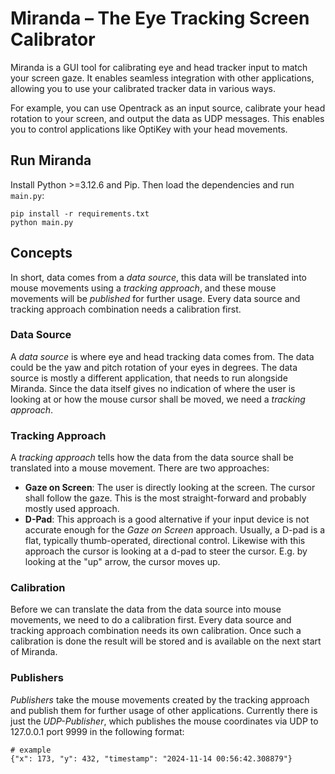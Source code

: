 # Miranda – The Eye Tracking Screen Calibrator

Miranda is a GUI tool for calibrating eye and head tracker input to match your screen gaze. It enables seamless integration with other applications, allowing you to use your calibrated tracker data in various ways.

For example, you can use Opentrack as an input source, calibrate your head rotation to your screen, and output the data as UDP messages. This enables you to control applications like OptiKey with your head movements.

## Run Miranda

Install Python >=3.12.6 and Pip. Then load the dependencies and run `main.py`:
```
pip install -r requirements.txt
python main.py
```

## Concepts

In short, data comes from a _data source_, this data will be translated into mouse movements using a _tracking approach_, and these mouse movements will be _published_ for further usage. Every data source and tracking approach combination needs a calibration first.

### Data Source
A _data source_ is where eye and head tracking data comes from. The data could be the yaw and pitch rotation of your eyes in degrees. The data source is mostly a different application, that needs to run alongside Miranda. Since the data itself gives no indication of where the user is looking at or how the mouse cursor shall be moved, we need a _tracking approach_.

### Tracking Approach
A _tracking approach_ tells how the data from the data source shall be translated into a mouse movement. There are two approaches:

- **Gaze on Screen**: The user is directly looking at the screen. The cursor shall follow the gaze. This is the most straight-forward and probably mostly used approach.
- **D-Pad**: This approach is a good alternative if your input device is not accurate enough for the _Gaze on Screen_ approach. Usually, a D-pad is a flat, typically thumb-operated, directional control. Likewise with this approach the cursor is looking at a d-pad to steer the cursor. E.g. by looking at the "up" arrow, the cursor moves up.

### Calibration
Before we can translate the data from the data source into mouse movements, we need to do a calibration first. Every data source and tracking approach combination needs its own calibration. Once such a calibration is done the result will be stored and is available on the next start of Miranda.

### Publishers
_Publishers_ take the mouse movements created by the tracking approach and publish them for further usage of other applications. Currently there is just the _UDP-Publisher_, which publishes the mouse coordinates via UDP to 127.0.0.1 port 9999 in the following format:
```
# example
{"x": 173, "y": 432, "timestamp": "2024-11-14 00:56:42.308879"}
```
